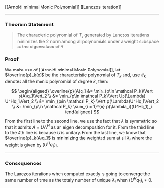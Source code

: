 [[Arnoldi minimal Monic Polynomial]]
[[Lanczos Iteration]]

---
### **Theorem Statement**

> The characteric polynomial of $T_k$ generated by Lanczos iterations minimizes the 2 norm among all polynomials under a weight subspace at the eigenvalues of $A$



### **Proof**

We make use of [[Arnoldi minimal Monic Polynomial]], let $\overline{p}_k(x)$ be the characteristic polynomial of $T_k$ and, use $\mathcal P_k$ denotes all the monic polynomial of degree $k$, then: 

$$
\begin{aligned}
    \overline{p}(A)q_1 &= \min_{p\in \mathcal P_k}\Vert p(A)q_1\Vert_2
    \\
    &= \min_{p\in \mathcal P_k}\Vert Up(\Lambda) U^Hq_1\Vert_2
    \\
    &= \min_{p\in \mathcal P_k}
    \Vert p(\Lambda)U^Hq_1\Vert_2
    \\
    &= \min_{p\in \mathcal P_k}
        \sum_{i = 1}^{n}
            p(\lambda_i)(U^Hq_1)_i
\end{aligned}
$$

From the first line to the second line, we use the fact that $A$ is symmetric so that it admits $A = U\Lambda ^H$ as an eigen decomposition for it. From the third line to the 4th line is because $U$ is unitary. From the last line, we know that $\overline{p}_k(A)q_1$ is minimizing the weighted sum at all $\lambda_i$ where the weight is given by $(U^Hq_1)_i$. 

---
### **Consequences**

The Lanczos iterations when computed exactly is going to converge the same number of time as the totaly number of unique $\lambda_i$ when $(U^Hq_1)_i \neq 0$. 
